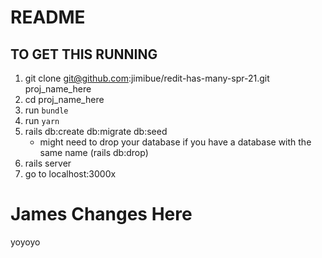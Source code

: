 # README

## TO GET THIS RUNNING 

1. git clone git@github.com:jimibue/redit-has-many-spr-21.git proj_name_here
2. cd proj_name_here
3. run `bundle`
4. run `yarn`
5. rails db:create db:migrate db:seed
   * might need to drop your database if you have a database with the same name (rails db:drop)
7. rails server
8. go to localhost:3000x


# James Changes Here
yoyoyo